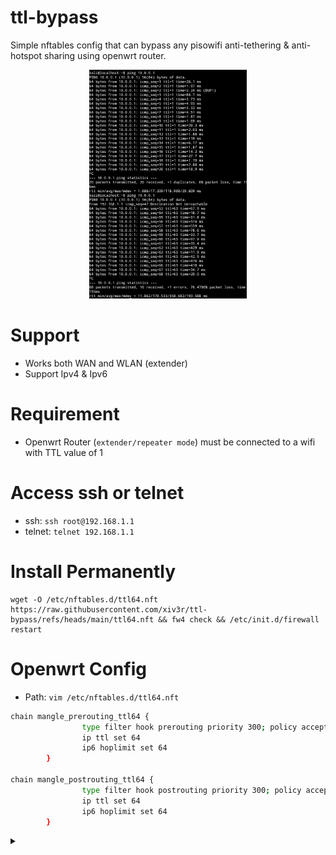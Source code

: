 # ttl-bypass
Simple nftables config that can bypass any pisowifi anti-tethering & anti-hotspot sharing using openwrt router.

<div align="center">
<img width="50%" height="50%" src="https://github.com/xiv3r/ttl-bypass/blob/main/ttl.png">
</div>

# Support
- Works both WAN and WLAN (extender)
- Support Ipv4 & Ipv6

# Requirement
- Openwrt Router (`extender/repeater mode`) must be connected to a wifi with TTL value of 1

# Access ssh or telnet
- ssh: `ssh root@192.168.1.1`
- telnet: `telnet 192.168.1.1`

# Install Permanently
```
wget -O /etc/nftables.d/ttl64.nft https://raw.githubusercontent.com/xiv3r/ttl-bypass/refs/heads/main/ttl64.nft && fw4 check && /etc/init.d/firewall restart
```
# Openwrt Config
- Path: `vim /etc/nftables.d/ttl64.nft`

```sh
chain mangle_prerouting_ttl64 {
                type filter hook prerouting priority 300; policy accept;
                ip ttl set 64
                ip6 hoplimit set 64
        }

chain mangle_postrouting_ttl64 {
                type filter hook postrouting priority 300; policy accept;
                ip ttl set 64
                ip6 hoplimit set 64
        }
```
<details><summary></summary>
  
# Run in ssh CLI
```
wget -qO- https://raw.githubusercontent.com/xiv3r/ttl-bypass/refs/heads/main/ttl64.sh | sh
```
# Openwrt ssh CLI
```sh
nft 'add table inet mangle'

nft 'add chain inet mangle mangle_prerouting_ttl64 { type filter hook prerouting priority 300; policy accept; }'

nft 'add rule inet mangle mangle_prerouting_ttl64 ip ttl set 64'

nft 'add rule inet mangle mangle_prerouting_ttl64 ip6 hoplimit set 64'

nft 'add chain inet mangle mangle_postrouting_ttl64 { type filter hook postrouting priority 300; policy accept; }'

nft 'add rule inet mangle mangle_postrouting_ttl64 ip ttl set 64'

nft 'add rule inet mangle mangle_postrouting_ttl64 ip6 hoplimit set 64'
```
</details>
